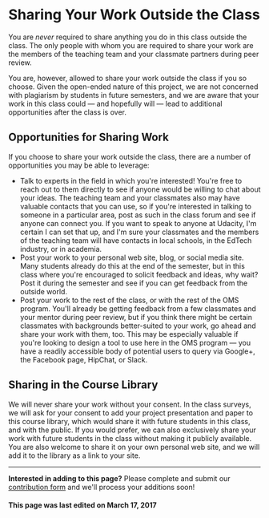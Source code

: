 # Sharing Your Work Outside the Class

You are _never_ required to share anything you do in this class outside the class.
The only people with whom you are required to share your work are the members of
the teaching team and your classmate partners during peer review.

You are, however, allowed to share your work outside the class if you so choose.
Given the open-ended nature of this project, we are not concerned with plagiarism
by students in future semesters, and we are aware that your work in this class could&nbsp;—
and hopefully will&nbsp;— lead to additional opportunities after the class is over.

## Opportunities for Sharing Work

If you choose to share your work outside the class, there are a number of opportunities
you may be able to leverage:


* Talk to experts in the field in which you're interested! You're free to reach out
to them directly to see if anyone would be willing to chat about your ideas. The
teaching team and your classmates also may have valuable contacts that you can
use, so if you're interested in talking to someone in a particular area, post as
such in the class forum and see if anyone can connect you. If you want to speak
to anyone at Udacity, I'm certain I can set that up, and I'm sure your classmates
and the members of the teaching team will have contacts in local schools, in the
EdTech industry, or in academia.
* Post your work to your personal web site, blog, or social media site. Many
students already do this at the end of the semester, but in this class where
you're encouraged to solicit feedback and ideas, why wait? Post it during the
semester and see if you can get feedback from the outside world.
* Post your work to the rest of the class, or with the rest of the OMS program.
You'll already be getting feedback from a few classmates and your mentor during
peer review, but if you think there might be certain classmates with backgrounds
better-suited to your work, go ahead and share your work with them, too. This
may be especially valuable if you're looking to design a tool to use here in the
OMS program&nbsp;— you have a readily accessible body of potential users to query
via Google+, the Facebook page, HipChat, or Slack.


## Sharing in the Course Library

We will never share your work without your consent. In the class surveys, we will ask for your consent to add your project presentation and paper to this course library, which would share it with future students in this class, and with the public. If you would prefer, we can also exclusively share your work with future students in the class without making it publicly available. You are also welcome to share it on your own personal web site, and we will add it to the library as a link to your site.

----

__Interested in adding to this page?__ Please complete and submit our [contribution form](https://docs.google.com/forms/d/19Z8PwYZ-JQn_EIds5M3YfwgVGKJdTadeknPt770c8RU/viewform?usp=send_form) and we'll process your additions soon!


#### This page was last edited on March 17, 2017